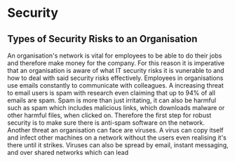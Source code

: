 # Security
## Types of Security Risks to an Organisation
An organisation's network is vital for employees to be able to do their jobs and therefore make money for the company. For this reason it is imperative that an organisation is aware of what IT security risks it is vunerable to and how to deal with said security risks effectively.
Employees in organisations use emails constantly to communicate with colleagues. A increasing threat to email users is spam with research even claiming that up to 94% of all emails are spam. Spam is more than just irritating, it can also be harmful such as spam which includes malicious links, which downloads malware or other harmful files, when clicked on. Therefore the first step for robust security is to make sure there is anti-spam software on the network.
Another threat an organisation can face are viruses. A virus can copy itself and infect other machines on a network without the users even realising it's there until it strikes. Viruses can also be spread by email, instant messaging, and over shared networks which can lead 
